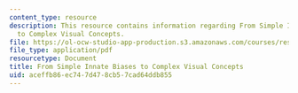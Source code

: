 ```yaml
---
content_type: resource
description: This resource contains information regarding From Simple Innate Biases
  to Complex Visual Concepts.
file: https://ol-ocw-studio-app-production.s3.amazonaws.com/courses/res-9-003-brains-minds-and-machines-summer-course-summer-2015/aceffb86ec747d478cb57cad64ddb855_MITRES_9_003SUM15_Lec4-1.pdf
file_type: application/pdf
resourcetype: Document
title: From Simple Innate Biases to Complex Visual Concepts
uid: aceffb86-ec74-7d47-8cb5-7cad64ddb855
---
```

